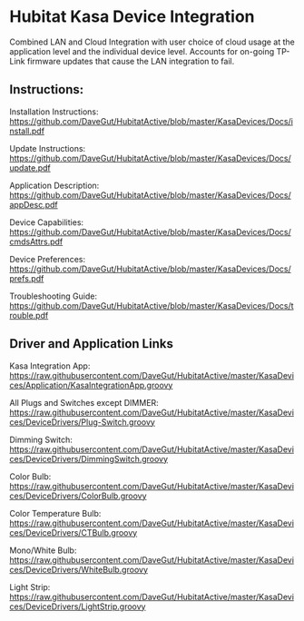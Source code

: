 # Hubitat Kasa Device Integration
Combined LAN and Cloud Integration with user choice of cloud usage at the application level and the individual device level.  Accounts for on-going TP-Link firmware updates that cause the LAN integration to fail.

## Instructions:
Installation Instructions:  https://github.com/DaveGut/HubitatActive/blob/master/KasaDevices/Docs/install.pdf

Update Instructions:  https://github.com/DaveGut/HubitatActive/blob/master/KasaDevices/Docs/update.pdf

Application Description:  https://github.com/DaveGut/HubitatActive/blob/master/KasaDevices/Docs/appDesc.pdf

Device Capabilities:  https://github.com/DaveGut/HubitatActive/blob/master/KasaDevices/Docs/cmdsAttrs.pdf

Device Preferences:  https://github.com/DaveGut/HubitatActive/blob/master/KasaDevices/Docs/prefs.pdf

Troubleshooting Guide:  https://github.com/DaveGut/HubitatActive/blob/master/KasaDevices/Docs/trouble.pdf

## Driver and Application Links

Kasa Integration App:  https://raw.githubusercontent.com/DaveGut/HubitatActive/master/KasaDevices/Application/KasaIntegrationApp.groovy

All Plugs and Switches except DIMMER:  https://raw.githubusercontent.com/DaveGut/HubitatActive/master/KasaDevices/DeviceDrivers/Plug-Switch.groovy

Dimming Switch: https://raw.githubusercontent.com/DaveGut/HubitatActive/master/KasaDevices/DeviceDrivers/DimmingSwitch.groovy

Color Bulb:  https://raw.githubusercontent.com/DaveGut/HubitatActive/master/KasaDevices/DeviceDrivers/ColorBulb.groovy

Color Temperature Bulb:  https://raw.githubusercontent.com/DaveGut/HubitatActive/master/KasaDevices/DeviceDrivers/CTBulb.groovy

Mono/White Bulb:  https://raw.githubusercontent.com/DaveGut/HubitatActive/master/KasaDevices/DeviceDrivers/WhiteBulb.groovy

Light Strip: https://raw.githubusercontent.com/DaveGut/HubitatActive/master/KasaDevices/DeviceDrivers/LightStrip.groovy	


